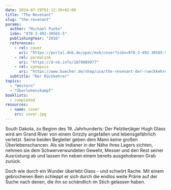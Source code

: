 ```yaml
---
date: 2024-07-29T01:12:39+02:00
title: "The Revenant"
slug: "the-revenant"
params:
  author: "Michael Punke"
  isbn: "978-3-492-30565-5"
  publishingYear: "2016"
  references:
    - rel: cover
      uri: "https://portal.dnb.de/opac/mvb/cover?isbn=978-3-492-30565-5"
    - rel: permalink
      uri: "https://d-nb.info/1079089977"
    - rel: synopsis
      uri: "https://www.buecher.de/shop/usa/the-revenant-der-rueckkehrer/punke-michael/products_products/detail/prod_id/44119438/"
  subtitle: "Der Rückkehrer"
topics:
  - "Western"
  - "Überlebenskampf"
booklists:
  - completed
resources:
  - name: cover
    src: cover.jpg
---
```

South Dakota, zu Beginn des 19. Jahrhunderts: Der Pelztierjäger Hugh Glass wird 
am Grand River von einem Grizzly angefallen und lebensgefährlich verletzt. Seine 
beiden Begleiter geben dem Mann keine großen Überlebenschancen. Als sie Indianer 
in der Nähe ihres Lagers sichten, nehmen sie dem Schwerverwundeten Gewehr, 
Messer und den Rest seiner Ausrüstung ab und lassen ihn neben einem bereits 
ausgehobenen Grab zurück.

Doch wie durch ein Wunder überlebt Glass - und schwört Rache. Mit einem 
gebrochenen Bein schleppt er sich durch die endlos weite Prärie auf der Suche 
nach denen, die ihn so schändlich im Stich gelassen haben.